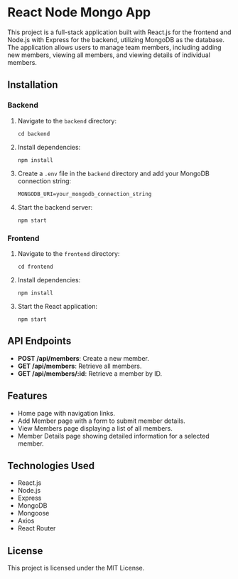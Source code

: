 # React Node Mongo App

This project is a full-stack application built with React.js for the frontend and Node.js with Express for the backend, utilizing MongoDB as the database. The application allows users to manage team members, including adding new members, viewing all members, and viewing details of individual members.


## Installation

### Backend

1. Navigate to the `backend` directory:
   ```
   cd backend
   ```

2. Install dependencies:
   ```
   npm install
   ```

3. Create a `.env` file in the `backend` directory and add your MongoDB connection string:
   ```
   MONGODB_URI=your_mongodb_connection_string
   ```

4. Start the backend server:
   ```
   npm start
   ```

### Frontend

1. Navigate to the `frontend` directory:
   ```
   cd frontend
   ```

2. Install dependencies:
   ```
   npm install
   ```

3. Start the React application:
   ```
   npm start
   ```

## API Endpoints

- **POST /api/members**: Create a new member.
- **GET /api/members**: Retrieve all members.
- **GET /api/members/:id**: Retrieve a member by ID.

## Features

- Home page with navigation links.
- Add Member page with a form to submit member details.
- View Members page displaying a list of all members.
- Member Details page showing detailed information for a selected member.

## Technologies Used

- React.js
- Node.js
- Express
- MongoDB
- Mongoose
- Axios
- React Router

## License

This project is licensed under the MIT License.
